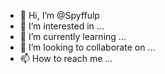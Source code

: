 - 👋 Hi, I’m @Spyffulp
- 👀 I’m interested in ...
- 🌱 I’m currently learning ...
- 💞️ I’m looking to collaborate on ...
- 📫 How to reach me ...

<!---
Spyffulp/Spyffulp is a ✨ special ✨ repository because its `README.md` (this file) appears on your GitHub profile.
You can click the Preview link to take a look at your changes.
--->
